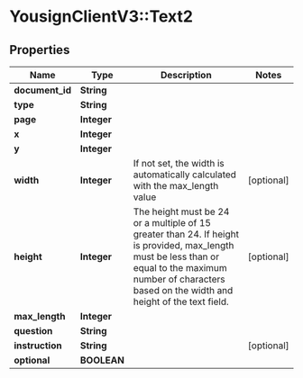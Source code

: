 # YousignClientV3::Text2

## Properties
Name | Type | Description | Notes
------------ | ------------- | ------------- | -------------
**document_id** | **String** |  | 
**type** | **String** |  | 
**page** | **Integer** |  | 
**x** | **Integer** |  | 
**y** | **Integer** |  | 
**width** | **Integer** | If not set, the width is automatically calculated with the max_length value | [optional] 
**height** | **Integer** | The height must be 24 or a multiple of 15 greater than 24. If height is provided, max_length must be less than or equal to the maximum number of characters based on the width and height of the text field. | [optional] 
**max_length** | **Integer** |  | 
**question** | **String** |  | 
**instruction** | **String** |  | [optional] 
**optional** | **BOOLEAN** |  | 

